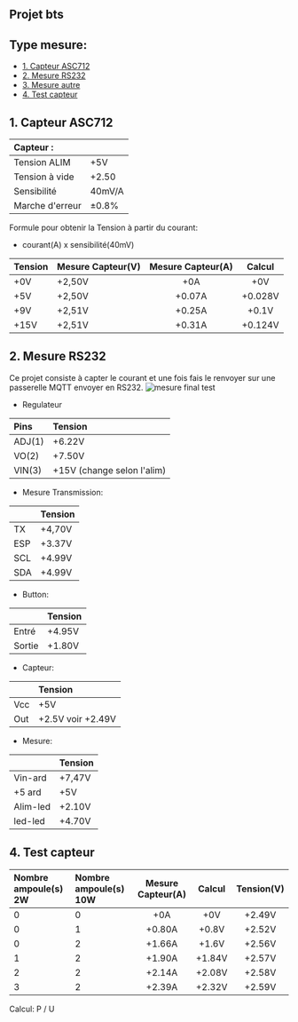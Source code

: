 ## Projet bts

## Type mesure:
* [1. Capteur ASC712](#1.-Capteur-ASC712)
* [2. Mesure RS232](#2.-Mesure-RS232)
* [3. Mesure autre](#3.-Mesure-autre)
* [4. Test capteur](#4.Test-capteur)

## 1. Capteur ASC712

|    Capteur    : |              |
|  :-----------   | :----------- |
|   Tension ALIM  |      +5V     |
| Tension à vide  |     +2.50    |
|   Sensibilité   |     40mV/A   |
| Marche d'erreur |     ±0.8%    |

Formule pour obtenir la Tension à partir du courant:
- courant(A) x sensibilité(40mV)

| Tension         |  **Mesure Capteur(V)** |  **Mesure Capteur(A)**   |     Calcul     |
|    :----------- | :-----------           | :------------:           | :------------: |
|       +0V       |      +2,50V            |     +0A                  |     +0V        |
|      +5V        | +2,50V                 |   +0.07A                 |     +0.028V    |
|      +9V        | +2,51V                 |     +0.25A               |     +0.1V      |
|      +15V       | +2,51V                 |   +0.31A                 |     +0.124V    |


## 2. Mesure RS232
Ce projet consiste à capter le courant et une fois fais le renvoyer sur une passerelle MQTT envoyer en RS232.
![mesure final test](https://user-images.githubusercontent.com/58986671/233841365-fdf63a05-1779-42c7-bfc0-981ae5bfedca.png)





- Regulateur

|     Pins        |             Tension   |
|    :----------- | :-----------          |
|     ADJ(1)      |      +6.22V           |
|     VO(2)       |      +7.50V           | 
|     VIN(3)      | +15V (change selon l'alim)|

- Mesure Transmission:

|                 |             Tension   |
|    :----------- | :-----------          |
|    TX           |      +4,70V           |
|     ESP         |      +3.37V           | 
|     SCL         |      +4.99V           |
|     SDA         |      +4.99V           |

- Button:

|                 |             Tension   |
|    :----------- | :-----------          |
|    Entré        |      +4.95V           |
|    Sortie       |      +1.80V           |

- Capteur:

|                 |             Tension   |
|    :----------- | :-----------          |
|    Vcc          |      +5V              |
|    Out          |    +2.5V voir +2.49V  |

- Mesure:

|                 |             Tension   |
|    :----------- | :-----------          |
|    Vin-ard      |      +7,47V           |
|    +5 ard       |          +5V          |
|   Alim-led      |        +2.10V         |
|   led-led       |        +4.70V         |

## 4. Test capteur

| Nombre ampoule(s) 2W |  Nombre ampoule(s) 10W |  **Mesure Capteur(A)**   |     Calcul     |   Tension(V)   |
|    :-----------      | :-----------           | :------------:           | :------------: | :------------: |
|         0            |            0           |     +0A                  |     +0V        |     +2.49V     |
|         0            |            1           |     +0.80A               |     +0.8V      |     +2.52V     |
|         0            |            2           |     +1.66A               |     +1.6V      |     +2.56V     |
|         1            |            2           |     +1.90A               |     +1.84V     |     +2.57V     |
|         2            |            2           |     +2.14A               |     +2.08V     |     +2.58V     |
|         3            |            2           |     +2.39A               |     +2.32V     |     +2.59V     |

Calcul: P / U
